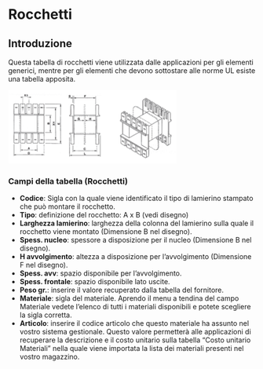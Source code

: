 # Rocchetti

## Introduzione
Questa tabella di rocchetti viene utilizzata dalle applicazioni per gli elementi generici, mentre per gli elementi che devono sottostare alle norme UL esiste una tabella apposita. 

<img src="img/Rocchetti.png" height="150px">

### Campi della tabella (Rocchetti)
- **Codice**:
Sigla con la quale viene identificato il tipo di lamierino stampato che può montare il rocchetto.
- **Tipo**: definizione del rocchetto: A x B (vedi disegno)
- **Larghezza lamierino**: larghezza della colonna del lamierino sulla quale il rocchetto viene montato (Dimensione B nel disegno).
- **Spess. nucleo**: spessore a disposizione per il nucleo (Dimensione B nel disegno).
- **H avvolgimento**: altezza a disposizione per l’avvolgimento (Dimensione F nel disegno).
- **Spess. avv**: spazio disponibile per l’avvolgimento.
- **Spess. frontale**: spazio disponibile lato uscite.
- **Peso gr.**: inserire il valore recuperato dalla tabella del fornitore.
- **Materiale**: sigla del materiale. Aprendo il menu a tendina del campo Materiale vedete l’elenco di tutti i materiali disponibili e potete scegliere la sigla corretta.
- **Articolo**: inserire il codice articolo che questo materiale ha assunto nel vostro sistema gestionale. Questo valore permetterà alle applicazioni di recuperare la descrizione e il costo unitario sulla tabella “Costo unitario Materiali” nella quale viene importata la lista dei materiali presenti nel vostro magazzino.
